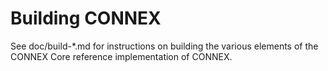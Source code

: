 Building CONNEX
================

See doc/build-*.md for instructions on building the various
elements of the CONNEX Core reference implementation of CONNEX.
